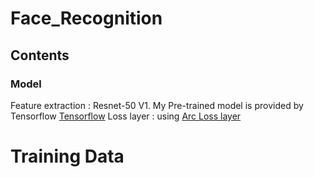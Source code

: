 # Face_Recognition
## Contents

### Model
  Feature extraction : Resnet-50 V1. My Pre-trained model is provided by Tensorflow [Tensorflow](https://github.com/tensorflow/models/tree/master/research/slim)
  Loss layer : using [Arc Loss layer](https://github.com/deepinsight/insightface)
# Training Data
